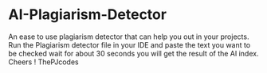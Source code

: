 # AI-Plagiarism-Detector
An ease to use plagiarism detector that can help you out in your projects. Run the Plagiarism detector file in your IDE and paste the text you want to be checked wait for about 30 seconds you will get the result of the AI index.
Cheers ! ThePJcodes
